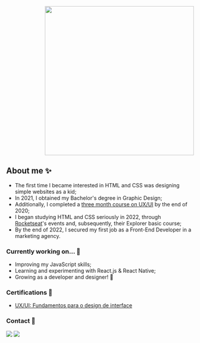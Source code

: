 <div align="right" display="flex" align-items="center"><img src="https://raw.githubusercontent.com/MicaelliMedeiros/micaellimedeiros/master/image/computer-illustration.png" min-width="400px" max-width="400px" width="400px"></div>

<p align="left"> 
<h2>About me ✨</h2>
<ul>
  <li>The first time I became interested in HTML and CSS was designing simple websites as a kid;</li>
  <li>In 2021, I obtained my Bachelor's degree in Graphic Design;</li>
  <li>Additionally, I completed a <a href="https://www.coursera.org/account/accomplishments/certificate/K9MS9UMFVCET">three month course on UX/UI</a> by the end of 2020;</li>
  <li>I began studying HTML and CSS seriously in 2022, through <a href="rocketseat.com.br">Rocketseat</a>'s events and, subsequently, their Explorer basic course;</li>
  <li>By the end of 2022, I secured my first job as a Front-End Developer in a marketing agency.</li>
</ul>
</p>

<p align="left">
<h3>Currently working on... 💪</h3>
<ul>
  <li>Improving my JavaScript skills;</li>
  <li>Learning and experimenting with React.js & React Native;</li>
  <li>Growing as a developer and designer! 🌱</li>
</ul>
</p>

<p align="left">
  <h3>Certifications 🏅</h3>
  <ul>
    <li><a href="https://www.coursera.org/account/accomplishments/certificate/K9MS9UMFVCET">UX/UI: Fundamentos para o design de interface</a></li>
  </ul>
</p>

<p align="left">
<h3>Contact 💌</h3>
</p>

<p align="left">
  <a href="linkedin.com/in/mariak-fla/" alt="LinkedIn">
  <img src="https://img.shields.io/badge/-Linkedin-0e76a8?style=flat-square&logo=Linkedin&logoColor=white&link=linkedin.com/in/mariak-fla/" /></a>

  <a href="mailto:mariak.fla@gmail.com" alt="Gmail">
  <img src="https://img.shields.io/badge/-Gmail-FF0000?style=flat-square&labelColor=FF0000&logo=gmail&logoColor=white&link=mailto:mariak.fla@gmail.com" /></a></a>
</p>
